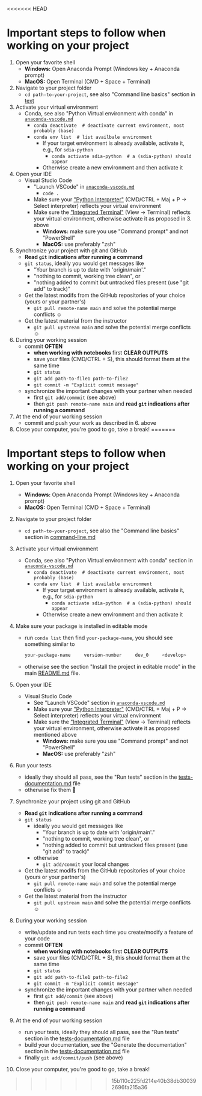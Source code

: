 <<<<<<< HEAD
# Important steps to follow when working on your project

1. Open your favorite shell
   - **Windows:** Open Anaconda Prompt (Windows key + Anaconda prompt)
   - **MacOS:** Open Terminal (CMD + Space + Terminal)
2. Navigate to your project folder
   - `cd path-to-your-project`, see also "Command line basics" section in [text](./command_line.md)
3. Activate your virtual environment
   - Conda, see also "Python Virtual environment with conda" in [`anaconda-vscode.md`](./anaconda-vscode.md)
     - `conda deactivate  # deactivate current environment, most probably (base)`
     - `conda env list  # list availbale environment`
       - If your target environment is already available, activate it, e.g., for `sdia-python`
         - `conda activate sdia-python  # a (sdia-python) should appear`
       - Otherwise create a new environment and then activate it
4. Open your IDE
   - Visual Studio Code
      - "Launch VSCode" in [`anaconda-vscode.md`](./anaconda-vscode.md)
        - `code .`
      - Make sure your ["Python Interpreter"](https://code.visualstudio.com/docs/python/environments#_select-and-activate-an-environment) (CMD/CTRL + Maj + P -> Select interpreter) reflects your virtual environment
      - Make sure the ["Integrated Terminal"](https://code.visualstudio.com/docs/editor/integrated-terminal) (View -> Terminal) reflects your virtual environment, otherwise activate it as proposed in 3. above
         - **Windows:** make sure you use "Command prompt" and not "PowerShell"
         - **MacOS:** use preferably "zsh"
5. Synchronize your project with git and GitHub
   - **Read `git` indications after running a command**
   - `git status`, ideally you would get messages like
     - "Your branch is up to date with 'origin/main'."
     - "nothing to commit, working tree clean", or
     - "nothing added to commit but untracked files present (use "git add" to track)"
   - Get the latest modifs from the GitHub repositories of your choice (yours or your partner's)
     - `git pull remote-name main` and solve the potential merge conflicts ☺️
   - Get the latest material from the instructor
     - `git pull upstream main` and solve the potential merge conflicts ☺️
6. During your working session
   - commit **OFTEN**
     - **when working with notebooks** first **CLEAR OUTPUTS**
     - save your files (CMD/CTRL + S), this should format them at the same time
     - `git status`
     - `git add path-to-file1 path-to-file2`
     - `git commit -m "Explicit commit message"`
   - synchronize the important changes with your partner when needed
     - first `git add/commmit` (see above)
     - then `git push remote-name main`  and **read `git` indications after running a command**
7. At the end of your working session
   - commit and push your work as described in 6. above
8. Close your computer, you're good to go, take a break!
=======
# Important steps to follow when working on your project

1. Open your favorite shell
   - **Windows:** Open Anaconda Prompt (Windows key + Anaconda prompt)
   - **MacOS:** Open Terminal (CMD + Space + Terminal)

2. Navigate to your project folder
   - `cd path-to-your-project`, see also the "Command line basics" section in [command-line.md](./command-line.md#command-line-basics)

3. Activate your virtual environment
   - Conda, see also "Python Virtual environment with conda" section in [`anaconda-vscode.md`](./anaconda-vscode.md#python-virtual-environment-with-conda)
     - `conda deactivate  # deactivate current environment, most probably (base)`
     - `conda env list  # list available environment`
       - If your target environment is already available, activate it, e.g., for `sdia-python`
         - `conda activate sdia-python  # a (sdia-python) should appear`
       - Otherwise create a new environment and then activate it

4. Make sure your package is installed in editable mode
   - run `conda list` then find `your-package-name`, you should see something similar to

      ```bash
      your-package-name     version-number     dev_0     <develop>
      ```

   - otherwise see the section "Install the project in editable mode" in the main [README.md](../README.md#install-the-project-in-editable-mode) file.

5. Open your IDE
   - Visual Studio Code
      - See "Launch VSCode" section in [`anaconda-vscode.md`](./anaconda-vscode.md#launch-vscode)
      - Make sure your ["Python Interpreter"](https://code.visualstudio.com/docs/python/environments#_select-and-activate-an-environment) (CMD/CTRL + Maj + P -> Select interpreter) reflects your virtual environment
      - Make sure the ["Integrated Terminal"](https://code.visualstudio.com/docs/editor/integrated-terminal) (View -> Terminal) reflects your virtual environment, otherwise activate it as proposed mentioned above
         - **Windows:** make sure you use "Command prompt" and not "PowerShell"
         - **MacOS:** use preferably "zsh"

6. Run your tests

   - ideally they should all pass, see the "Run tests" section in the [tests-documentation.md](./tests-documentation.md#run-tests) file
   - otherwise fix them 🔩

7. Synchronize your project using git and GitHub
   - **Read `git` indications after running a command**
   - `git status`
     - ideally you would get messages like
       - "Your branch is up to date with 'origin/main'."
       - "nothing to commit, working tree clean", or
       - "nothing added to commit but untracked files present (use "git add" to track)"
     - otherwise
       - `git add/commit` your local changes
   - Get the latest modifs from the GitHub repositories of your choice (yours or your partner's)
     - `git pull remote-name main` and solve the potential merge conflicts ☺️
   - Get the latest material from the instructor
     - `git pull upstream main` and solve the potential merge conflicts ☺️

8. During your working session
   - write/update and run tests each time you create/modify a feature of your code
   - commit **OFTEN**
     - **when working with notebooks** first **CLEAR OUTPUTS**
     - save your files (CMD/CTRL + S), this should format them at the same time
     - `git status`
     - `git add path-to-file1 path-to-file2`
     - `git commit -m "Explicit commit message"`
   - synchronize the important changes with your partner when needed
     - first `git add/commit` (see above)
     - then `git push remote-name main`  and **read `git` indications after running a command**

9. At the end of your working session
   - run your tests, ideally they should all pass, see the "Run tests" section in the [tests-documentation.md](./tests-documentation.md#run-tests) file
   - build your documentation, see the "Generate the documentation" section in the [tests-documentation.md](./tests-documentation.md#generate-the-documentation) file
   - finally `git add/commit/push` (see above)

10. Close your computer, you're good to go, take a break!
>>>>>>> 15b110c225fd214e40b38db300392696fa215a36
